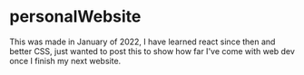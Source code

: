 # personalWebsite
This was made in January of 2022, I have learned react since then and better CSS, just wanted to post this to show how far I've come with web dev once I finish my next website.
